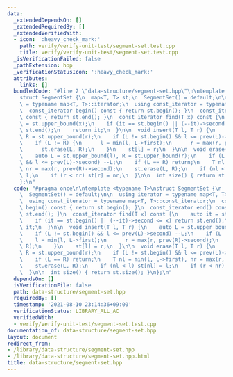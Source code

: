 ```yaml
---
data:
  _extendedDependsOn: []
  _extendedRequiredBy: []
  _extendedVerifiedWith:
  - icon: ':heavy_check_mark:'
    path: verify/verify-unit-test/segment-set.test.cpp
    title: verify/verify-unit-test/segment-set.test.cpp
  _isVerificationFailed: false
  _pathExtension: hpp
  _verificationStatusIcon: ':heavy_check_mark:'
  attributes:
    links: []
  bundledCode: "#line 2 \"data-structure/segment-set.hpp\"\n\ntemplate <typename T>\n\
    struct SegmentSet {\n  map<T, T> st;\n  SegmentSet() = default;\n\n  using iterator\
    \ = typename map<T, T>::iterator;\n  using const_iterator = typename map<T, T>::const_iterator;\n\
    \  const_iterator begin() const { return st.begin(); }\n  const_iterator end()\
    \ const { return st.end(); }\n  const_iterator find(T x) const {\n    auto it\
    \ = st.upper_bound(x);\n    if (it == st.begin() || (--it)->second <= x) return\
    \ st.end();\n    return it;\n  }\n\n  void insert(T l, T r) {\n    auto L = st.upper_bound(l),\
    \ R = st.upper_bound(r);\n    if (L != st.begin() && l <= prev(L)->second) --L;\n\
    \    if (L != R) {\n      l = min(l, L->first);\n      r = max(r, prev(R)->second);\n\
    \      st.erase(L, R);\n    }\n    st[l] = r;\n  }\n\n  void erase(T l, T r) {\n\
    \    auto L = st.upper_bound(l), R = st.upper_bound(r);\n    if (L != st.begin()\
    \ && l <= prev(L)->second) --L;\n    if (L == R) return;\n    T nl = min(l, L->first),\
    \ nr = max(r, prev(R)->second);\n    st.erase(L, R);\n    if (nl < l) st[nl] =\
    \ l;\n    if (r < nr) st[r] = nr;\n  }\n\n  int size() { return st.size(); }\n\
    };\n"
  code: "#pragma once\n\ntemplate <typename T>\nstruct SegmentSet {\n  map<T, T> st;\n\
    \  SegmentSet() = default;\n\n  using iterator = typename map<T, T>::iterator;\n\
    \  using const_iterator = typename map<T, T>::const_iterator;\n  const_iterator\
    \ begin() const { return st.begin(); }\n  const_iterator end() const { return\
    \ st.end(); }\n  const_iterator find(T x) const {\n    auto it = st.upper_bound(x);\n\
    \    if (it == st.begin() || (--it)->second <= x) return st.end();\n    return\
    \ it;\n  }\n\n  void insert(T l, T r) {\n    auto L = st.upper_bound(l), R = st.upper_bound(r);\n\
    \    if (L != st.begin() && l <= prev(L)->second) --L;\n    if (L != R) {\n  \
    \    l = min(l, L->first);\n      r = max(r, prev(R)->second);\n      st.erase(L,\
    \ R);\n    }\n    st[l] = r;\n  }\n\n  void erase(T l, T r) {\n    auto L = st.upper_bound(l),\
    \ R = st.upper_bound(r);\n    if (L != st.begin() && l <= prev(L)->second) --L;\n\
    \    if (L == R) return;\n    T nl = min(l, L->first), nr = max(r, prev(R)->second);\n\
    \    st.erase(L, R);\n    if (nl < l) st[nl] = l;\n    if (r < nr) st[r] = nr;\n\
    \  }\n\n  int size() { return st.size(); }\n};\n"
  dependsOn: []
  isVerificationFile: false
  path: data-structure/segment-set.hpp
  requiredBy: []
  timestamp: '2021-08-10 23:14:36+09:00'
  verificationStatus: LIBRARY_ALL_AC
  verifiedWith:
  - verify/verify-unit-test/segment-set.test.cpp
documentation_of: data-structure/segment-set.hpp
layout: document
redirect_from:
- /library/data-structure/segment-set.hpp
- /library/data-structure/segment-set.hpp.html
title: data-structure/segment-set.hpp
---
```

